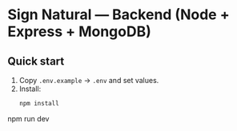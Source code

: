 
# Sign Natural — Backend (Node + Express + MongoDB)

## Quick start

1. Copy `.env.example` → `.env` and set values.
2. Install:
   ```bash
   npm install

npm run dev
